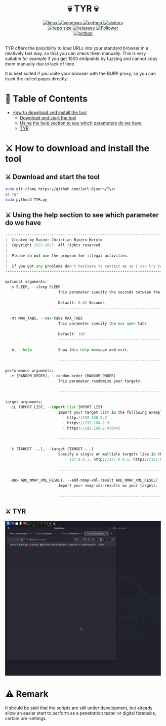 <h1 align="center">💀 TYR 💀</h1>
<p align="center"></p>
<div align="center">
  <a href="https://www.kali.org/">
    <img alt="linux" src="https://img.shields.io/badge/%20-Linux-1f425f.svg?logo=linux&logoColor=cyan" />
  </a>
  <a href="https://www.microsoft.com/">
    <img alt="windows" src="https://img.shields.io/badge/%20-Windows-1f425f.svg?logo=windows&logoColor=cyan" />
  </a>
  <a href="https://www.python.org/downloads/release/python-3100/">
    <img alt="python" src="https://img.shields.io/badge/python-3.10-blue.svg?logo=python&logoColor=cyan" />
  </a>
  <a href="https://visitor-badge.glitch.me/badge?page_id=jarl-bjoern/tyr&left_color=grey&right_color=blue">
    <img alt="visitors" src="https://visitor-badge.glitch.me/badge?page_id=jarl-bjoern/tyr&left_color=grey&right_color=blue" />
  </a>
</div>
<div align="center">
  <a href="https://GitHub.com/jarl-bjoern/tyr/releases/">
    <img alt="repo size" src="https://img.shields.io/github/repo-size/jarl-bjoern/tyr?logo=github&logoColor=cyan" />
  </a>
  <a href="https://GitHub.com/jarl-bjoern/tyr/releases/">
    <img alt="releases" src="https://img.shields.io/github/downloads/jarl-bjoern/tyr/total?color=blue&logo=github&logoColor=cyan" />
  </a>
  <a href="https://github.com/jarl-bjoern">
      <img title="Follower" src="https://img.shields.io/github/followers/jarl-bjoern?color=blue&label=follow&logo=github&logoColor=cyan&style=flat-square">
  </a>
</div>
<div align="center">
  <a href="https://www.python.org/">
    <img alt="python" src="https://img.shields.io/badge/Made%20with-Python-1f425f.svg" />
  </a>
</div><br/>

TYR offers the possibility to load URLs into your standard browser in a relatively fast way, so that you can check them manually. This is very suitable for example if you get 1000 endpoints by fuzzing and cannot copy them manually due to lack of time.

It is best suited if you unite your browser with the BURP proxy, so you can track the called pages directly.<br />

# 📖 Table of Contents
- [How to download and install the tool](#download_install)
  - [Download and start the tool](#start_install)
  - [Using the help section to see which parameters do we have](#help_install)
  - [TYR](#live_demo)
      
<a name="download_install"></a>
# ⚔ How to download and install the tool
<a name="start_install"></a>
## ⚔ Download and start the tool
```bash
sudo git clone https://github.com/Jarl-Bjoern/Tyr/
cd Tyr
sudo python3 TYR.py
```

<a name="help_install"></a>
## ⚔ Using the help section to see which parameter do we have
```python
-------------------------------------------------------------------------------------
|  Created by Rainer Christian Bjoern Herold                                        |
|  Copyright 2022-2023. All rights reserved.                                        |
|                                                                                   |
|  Please do not use the program for illegal activities.                            |
|                                                                                   |
|  If you got any problems don't hesitate to contact me so I can try to fix them.   |
-------------------------------------------------------------------------------------

optional arguments:
  -s SLEEP, --sleep SLEEP
                        This parameter specify the seconds between the next tab

                        Default: 0.65 Seconds
                        -------------------------------------------------------------

  -mt MAX_TABS, --max-tabs MAX_TABS
                        This parameter specify the max open tabs

                        Default: 100
                        -------------------------------------------------------------

  -h, --help            Show this help message and exit.

                        -------------------------------------------------------------

performance arguments:
  -r [RANDOM_ORDER], --random-order [RANDOM_ORDER]
                        This parameter randomize your targets.

                        -------------------------------------------------------------

target arguments:
  -iL IMPORT_LIST, --import-list IMPORT_LIST
                        Import your target list in the following example:
                          - http://192.168.2.2
                          - https://192.168.2.3
                          - https://192.168.2.4:8443

                        -------------------------------------------------------------

  -t [TARGET ...], --target [TARGET ...]
                        Specify a single or multiple targets like in the following example:
                           - 127.0.0.1, http://127.0.0.1, https://127.0.0.1

                        -------------------------------------------------------------

  -aNx ADD_NMAP_XML_RESULT, --add-nmap-xml-result ADD_NMAP_XML_RESULT
                        Import your nmap-xml-results as your targets.

                        -------------------------------------------------------------
```

<a name="live_demo"></a>
## ⚔ TYR

<p align=center>
    <img src="https://github.com/Jarl-Bjoern/Jarl-Bjoern/blob/main/Screencasts/tyr_start.gif" width=700 height=500>
</p>

# ⚠️ Remark
It should be said that the scripts are still under development, but already allow an easier start to perform as a penetration tester or digital forensics, certain pre-settings.

